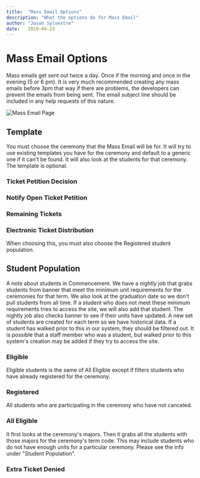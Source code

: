 ```yaml
---
title:  "Mass Email Options"
description: "What the options do for Mass Email"
author: "Jason Sylvestre"
date:   2019-04-23
---
```


# Mass Email Options
Mass emails get sent out twice a day. Once if the morning and once in the evening (5 or 6 pm). It is very much recommended creating any mass emails before 3pm that way if there are problems, the developers can prevent the emails from being sent. The email subject line should be included in any help requests of this nature.


![Mass Email Page](https://computing.caes.ucdavis.edu/media/commencement/mass-email.png "Mass Email Page")
## Template
You must choose the ceremony that the Mass Email will be for. It will try to use existing templates you have for the ceremony and default to a generic one if it can't be found.
It will also look at the students for that ceremony.
The template is optional.
### Ticket Petition Decision
### Notify Open Ticket Petition
### Remaining Tickets
### Electronic Ticket Distribution
When choosing this, you must also choose the Registered student population.


## Student Population
A note about students in Commencement. We have a nightly job that grabs students from banner that meet the minimum unit requirements for the ceremonies for that term. We also look at the graduation date so we don't pull students from all time.
If a student who does not meet these minimum requirements tries to access the site, we will also add that student.
The nightly job also checks banner to see if their units have updated.
A new set of students are created for each term so we have historical data.
If a student has walked prior to this in our system, they should be filtered out.
It is possible that a staff member who was a student, but walked prior to this system's creation may be added if they try to access the site.
### Eligible
Eligible students is the same of All Eligible except if filters students who have already registered for the ceremony.
### Registered
All students who are participating in the ceremony who have not canceled. 
### All Eligible
It first looks at the ceremony's majors. Then it grabs all the students with those majors for the ceremony's term code. This may include students who do not have enough units for a particular ceremony. Please see the info under "Student Population".
### Extra Ticket Denied


